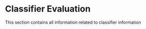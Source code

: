 # Classifier Evaluation

This section contains all information related to classifier information

```{contents}
```
